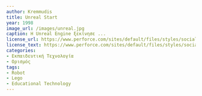 ```yaml
---
author: Kremmudis
title: Unreal Start
year: 1998 
image_url: /images/unreal.jpg
caption: Η Unreal Engine ξεκίνησε ...
license_url: https://www.perforce.com/sites/default/files/styles/social_preview_image/public/image/2020-09/image-blog-unreal-engine-5.jpg?itok=FnYXXy8S
license_text: https://www.perforce.com/sites/default/files/styles/social_preview_image/public/image/2020-09/image-blog-unreal-engine-5.jpg?itok=FnYXXy8S
categories:
- Εκπαιδευτική Τεχνολογία
- Ορισμός
tags:
- Robot
- Lego
- Educational Technology
---
```

